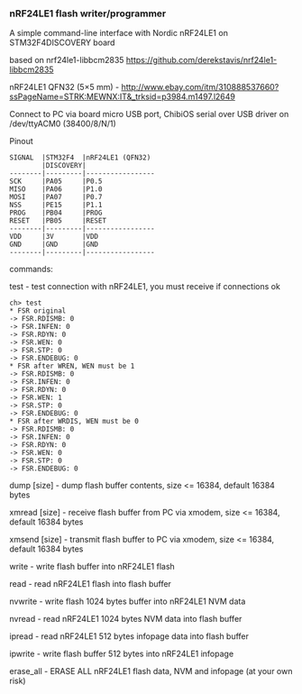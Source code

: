### nRF24LE1 flash writer/programmer

A simple command-line interface with Nordic nRF24LE1 on STM32F4DISCOVERY board 

based on nrf24le1-libbcm2835 https://github.com/derekstavis/nrf24le1-libbcm2835

nRF24LE1 QFN32 (5×5 mm) - http://www.ebay.com/itm/310888537660?ssPageName=STRK:MEWNX:IT&_trksid=p3984.m1497.l2649

Connect to PC via board micro USB port, ChibiOS serial over USB driver on /dev/ttyACM0 (38400/8/N/1)

Pinout

```
SIGNAL  |STM32F4  |nRF24LE1 (QFN32)
        |DISCOVERY|
--------|---------|-----------------
SCK     |PA05     |P0.5   
MISO    |PA06     |P1.0   
MOSI    |PA07     |P0.7   
NSS     |PE15     |P1.1   
PROG    |PB04     |PROG   
RESET   |PB05     |RESET  
--------|---------|-----------------
VDD     |3V       |VDD    
GND     |GND      |GND			
--------|---------|-----------------

```

commands:

test	- test connection with nRF24LE1, you must receive if connections ok
```
ch> test
* FSR original
-> FSR.RDISMB: 0
-> FSR.INFEN: 0
-> FSR.RDYN: 0
-> FSR.WEN: 0
-> FSR.STP: 0
-> FSR.ENDEBUG: 0                                                              
* FSR after WREN, WEN must be 1                                                
-> FSR.RDISMB: 0                                                               
-> FSR.INFEN: 0                                                                
-> FSR.RDYN: 0                                                                 
-> FSR.WEN: 1                                                                  
-> FSR.STP: 0                                                                  
-> FSR.ENDEBUG: 0                                                              
* FSR after WRDIS, WEN must be 0                                               
-> FSR.RDISMB: 0                                                               
-> FSR.INFEN: 0                                                                
-> FSR.RDYN: 0                                                                 
-> FSR.WEN: 0                                                                  
-> FSR.STP: 0                                                                  
-> FSR.ENDEBUG: 0                                                              
```
dump [size]	- dump flash buffer contents, size <= 16384, default 16384 bytes

xmread [size] - receive flash buffer from PC via xmodem, size <= 16384, default 16384 bytes

xmsend [size] - transmit flash buffer to PC via xmodem, size <= 16384, default 16384 bytes

write	- write flash buffer into nRF24LE1 flash

read	- read nRF24LE1 flash into flash buffer

nvwrite - write flash 1024 bytes buffer into nRF24LE1 NVM data

nvread	- read nRF24LE1 1024 bytes NVM data into flash buffer
 
ipread	- read nRF24LE1 512 bytes infopage data into flash buffer

ipwrite - write flash buffer 512 bytes into nRF24LE1 infopage

erase_all - ERASE ALL nRF24LE1 flash data, NVM and infopage (at your own risk)
